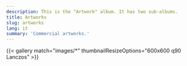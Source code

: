 ```yaml
---
description: This is the "Artwork" album. It has two sub-albums.
title: Artworks
slug: artworks
lang: it
summary: 'Commercial artworks.'
---
```

{{< gallery match="images/*" thumbnailResizeOptions="600x600 q90 Lanczos" >}}